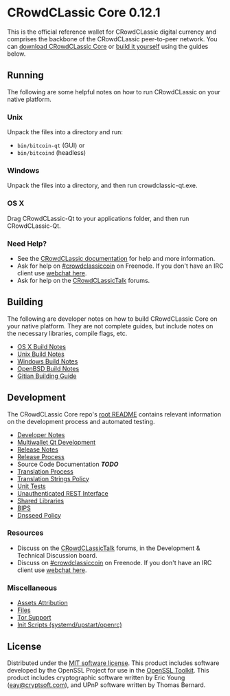CRowdCLassic Core 0.12.1
=====================

This is the official reference wallet for CRowdCLassic digital currency and comprises the backbone of the CRowdCLassic peer-to-peer network. You can [download CRowdCLassic Core](https://www.crowdclassic.org/downloads/) or [build it yourself](#building) using the guides below.

Running
---------------------
The following are some helpful notes on how to run CRowdCLassic on your native platform.

### Unix

Unpack the files into a directory and run:

- `bin/bitcoin-qt` (GUI) or
- `bin/bitcoind` (headless)

### Windows

Unpack the files into a directory, and then run crowdclassic-qt.exe.

### OS X

Drag CRowdCLassic-Qt to your applications folder, and then run CRowdCLassic-Qt.

### Need Help?

* See the [CRowdCLassic documentation](https://crowdclassiccoin.atlassian.net/wiki/display/DOC)
for help and more information.
* Ask for help on [#crowdclassiccoin](http://webchat.freenode.net?channels=crowdclassiccoin) on Freenode. If you don't have an IRC client use [webchat here](http://webchat.freenode.net?channels=crowdclassiccoin).
* Ask for help on the [CRowdCLassicTalk](https://crowdclassictalk.org/) forums.

Building
---------------------
The following are developer notes on how to build CRowdCLassic Core on your native platform. They are not complete guides, but include notes on the necessary libraries, compile flags, etc.

- [OS X Build Notes](build-osx.md)
- [Unix Build Notes](build-unix.md)
- [Windows Build Notes](build-windows.md)
- [OpenBSD Build Notes](build-openbsd.md)
- [Gitian Building Guide](gitian-building.md)

Development
---------------------
The CRowdCLassic Core repo's [root README](/README.md) contains relevant information on the development process and automated testing.

- [Developer Notes](developer-notes.md)
- [Multiwallet Qt Development](multiwallet-qt.md)
- [Release Notes](release-notes.md)
- [Release Process](release-process.md)
- Source Code Documentation ***TODO***
- [Translation Process](translation_process.md)
- [Translation Strings Policy](translation_strings_policy.md)
- [Unit Tests](unit-tests.md)
- [Unauthenticated REST Interface](REST-interface.md)
- [Shared Libraries](shared-libraries.md)
- [BIPS](bips.md)
- [Dnsseed Policy](dnsseed-policy.md)

### Resources
* Discuss on the [CRowdCLassicTalk](https://crowdclassictalk.org/) forums, in the Development & Technical Discussion board.
* Discuss on [#crowdclassiccoin](http://webchat.freenode.net/?channels=crowdclassiccoin) on Freenode. If you don't have an IRC client use [webchat here](http://webchat.freenode.net/?channels=crowdclassiccoin).

### Miscellaneous
- [Assets Attribution](assets-attribution.md)
- [Files](files.md)
- [Tor Support](tor.md)
- [Init Scripts (systemd/upstart/openrc)](init.md)

License
---------------------
Distributed under the [MIT software license](http://www.opensource.org/licenses/mit-license.php).
This product includes software developed by the OpenSSL Project for use in the [OpenSSL Toolkit](https://www.openssl.org/). This product includes
cryptographic software written by Eric Young ([eay@cryptsoft.com](mailto:eay@cryptsoft.com)), and UPnP software written by Thomas Bernard.

